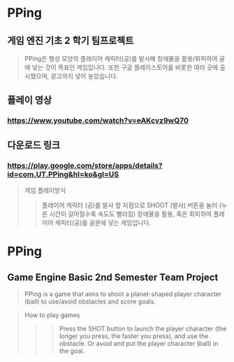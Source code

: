 # PPing
## 게임 엔진 기초 2 학기 팀프로젝트
> PPing은 행성 모양의 플레이어 캐릭터(공)를 발사해 장애물을 활용/회피하여 골에 넣는 것이 목표인 게임입니다.
> 또한 구글 플레이스토어를 비롯한 여러 곳에 출시했으며, 광고까지 넣어 놓았습니다.

## 플레이 영상 
### https://www.youtube.com/watch?v=eAKcvz9wQ70

## 다운로드 링크
### https://play.google.com/store/apps/details?id=com.UT.PPing&hl=ko&gl=US

> 게임 플레이방식 
>> 플레이어 캐릭터 (공)를 발사 할 지점으로 SHOOT (발사) 버튼을 눌러 (누른 시간이 길어질수록 속도도 빨라짐) 장애물을 활용,
>> 혹은 회피하여 플레이어 캐릭터(공)를 골문에 넣는 게임입니다.

# PPing
## Game Engine Basic 2nd Semester Team Project
> PPing is a game that aims to shoot a planet-shaped player character (ball) to use/avoid obstacles and score goals.

> How to play games
>>> Press the SHOT button to launch the player character (the longer you press, the faster you press), and use the obstacle.
>>> Or avoid and put the player character (ball) in the goal.
